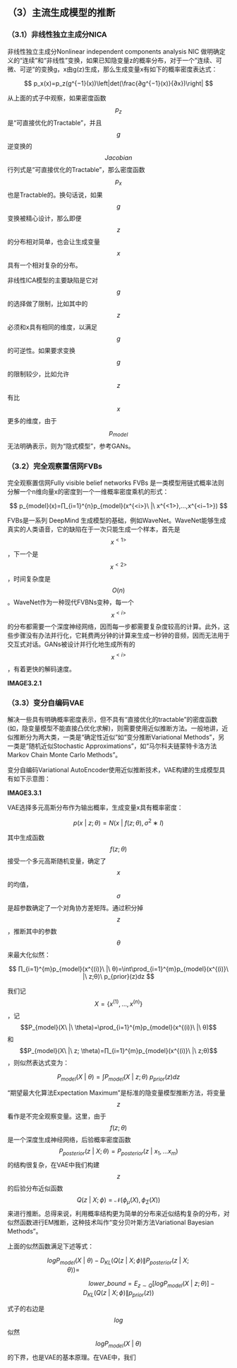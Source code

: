 ## （3）主流生成模型的推断

### （3.1）非线性独立主成分NICA

非线性独立主成分Nonlinear independent components analysis NIC 做明确定义的“连续”和“非线性”变换，如果已知隐变量z的概率分布，对于一个”连续、可微、可逆“的变换g，x由g\(z\)生成，那么生成变量x有如下的概率密度表达式：


$$
p_x(x)=p_z(g^{−1}(x))\left|det(\frac{∂g^{−1}(x)}{∂x})\right|
$$


从上面的式子中观察，如果密度函数 $$p_z $$ 是“可直接优化的Tractable”，并且 $$g$$ 逆变换的 $$Jacobian$$ 行列式是“可直接优化的Tractable”，那么密度函数 $$p_x$$ 也是Tractable的。换句话说，如果 $$g$$ 变换被精心设计，那么即便 $$z$$ 的分布相对简单，也会让生成变量 $$x$$ 具有一个相对复杂的分布。

非线性ICA模型的主要缺陷是它对 $$g$$ 的选择做了限制，比如其中的 $$z$$必须和x具有相同的维度，以满足 $$g$$ 的可逆性。如果要求变换 $$g$$ 的限制较少，比如允许$$z$$  有比 $$x$$ 更多的维度，由于 $$p_{model}$$ 无法明确表示，则为“隐式模型”，参考GANs。

### （3.2）完全观察置信网FVBs

完全观察置信网Fully visible belief networks FVBs 是一类模型用链式概率法则分解一个n维向量x的密度到一个一维概率密度乘机的形式：


$$
p_{model}(x)=∏_{i=1}^{n}p_{model}(x^{<i>}\ |\ x^{<1>},...,x^{<i−1>})
$$


FVBs是一系列 DeepMind 生成模型的基础，例如WaveNet。WaveNet能够生成真实的人类语音，它的缺陷在于一次只能生成一个样本，首先是$$x^{<1>}$$，下一个是$$x^{<2>}$$，时间复杂度是$$O(n)$$。WaveNet作为一种现代FVBNs变种，每一个$$x^{<i>}$$的分布都需要一个深度神经网络，因而每一步都需要复杂度较高的计算。此外，这些步骤没有办法并行化，它耗费两分钟的计算来生成一秒钟的音频，因而无法用于交互式对话。GANs被设计并行化地生成所有的 $$x^{<i>}$$，有着更快的解码速度。

**IMAGE3.2.1**

### （3.3）变分自编码VAE

解决一些具有明确概率密度表示，但不具有“直接优化的tractable”的密度函数\(如，隐变量模型不能直接凸优化求解\)，则需要使用近似推断方法。一般地讲，近似推断分为两大类，一类是“确定性近似”如“变分推断Variational Methods”，另一类是“随机近似Stochastic Approximations”，如“马尔科夫链蒙特卡洛方法Markov Chain Monte Carlo Methods”。

变分自编码Variational AutoEncoder使用近似推断技术，VAE构建的生成模型具有如下示意图：

**IMAGE3.3.1**

VAE选择多元高斯分布作为输出概率，生成变量x具有概率密度：


$$
p(x\ |\ z;θ)=N(x\ |\ f(z;θ),σ^2∗I)
$$


其中生成函数 $$f(z;θ)$$ 接受一个多元高斯随机变量，确定了 $$x$$ 的均值，$$σ$$ 是超参数确定了一个对角协方差矩阵。通过积分掉 $$z$$，推断其中的参数 $$\theta$$ 来最大化似然：


$$
∏_{i=1}^{m}p_{model}(x^{(i)}\ |\ θ)=\int\prod_{i=1}^{m}p_{model}(x^{(i)}\ |\ z;θ)\ p_{prior}(z)dz
$$


我们记$$X = \{x^{(1)},...,x^{(n)}\}$$，记$$P_{model}(X\ |\ \theta)=\prod_{i=1}^{m}p_{model}(x^{(i)}\ |\ θ)$$ 和$$P_{model}(X\ |\ z; \theta)=∏_{i=1}^{m}p_{model}(x^{(i)}\ |\ z;θ)$$，则似然表达式变为：


$$
P_{model}(X\ |\ \theta)=∫P_{model}(X\ |\ z;\theta)\ p_{prior}(z)dz
$$


“期望最大化算法Expectation Maximum”是标准的隐变量模型推断方法，将变量$$z$$ 看作是不完全观察变量。这里，由于$$f(z;θ)$$是一个深度生成神经网络，后验概率密度函数$$P_{posterior}(z\ |\ X;\theta) = P_{posterior}(z\ |\ {x_{1},...x_{m}})$$ 的结构很复杂，在VAE中我们构建 $$z$$ 的后验分布近似函数 $$Q(z\ |\ X;\phi) = \mathcal{N}(\phi_{\mu}(X), \phi_{\Sigma}(X))$$ 来进行推断。总得来说，利用概率结构更为简单的分布来近似结构复杂的分布，对似然函数进行EM推断，这种技术叫作“变分贝叶斯方法Variational Bayesian Methods”。

上面的似然函数满足下述等式：


$$
log P_{model}(X\ |\ \theta)−D_{KL}\left(Q(z\ |\ X;\phi)\|P_{posterior}(z\ |\ X;\theta)\right)=\ \ \ \ \ \ \ \ \ \ \ \ \ \ \ \ \ \ \ \ \ \ \ \ \ \ \ \ \ \ \ \ \ \ \ \ \ \ \ \ \ \ \ \ \ \ \ \ \ \ \ \
$$

$$
\ \ \ \ \ \ \ \ \ \ \ \ \ \ \ \ \ \ \ \ \ \ \ \ \ \ \ \ \ \ \ \ \ \ \ \ \ \ \ lower\_bound = E_{z\sim Q}[log P_{model}(X\ |\ z;\theta)]−D_{KL}(Q(z\ |\ X;\phi)\|p_{prior}(z))
$$


式子的右边是 $$log$$ 似然$$log P_{model}(X\ |\ \theta)$$的下界，也是VAE的基本原理。在VAE中，我们

